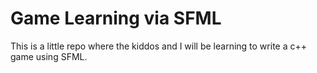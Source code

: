 # Game Learning via SFML

This is a little repo where the kiddos and I will be learning to write a c++ game using SFML.

